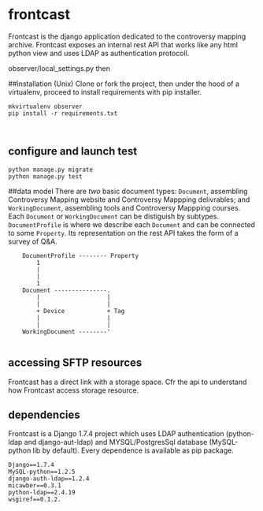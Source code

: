 # frontcast

Frontcast is the django application dedicated to the controversy mapping archive. Frontcast exposes an internal rest API that works like any html python view and uses LDAP as authentication protocoll.

observer/local_settings.py then




##installation (Unix)
Clone or fork the project, then under the hood of a virtualenv, proceed to install requirements with pip installer.
```
mkvirtualenv observer
pip install -r requirements.txt



```
## configure and launch test
```
python manage.py migrate
python manage.py test

```



##data model
There are *two* basic document types: `Document`, assembling Controversy Mapping website and Controversy Mappping delivrables; and `WorkingDocument`, assembling tools and Controversy Mappping courses. Each `Document` or `WorkingDocument` can be distiguish by subtypes.
`DocumentProfile` is where we describe each `Document` and can be connected to some `Property`. Its representation on the rest API takes the form of a survey of Q&A.

```
	DocumentProfile -------- Property
		1
		|
		|
		1	
	Document ---------------.
		|					|
		|					|
		+ Device			+ Tag
		|					|
		|					|
	WorkingDocument --------'
	
```

## accessing SFTP resources
Frontcast has a direct link with a storage space. Cfr the api to understand how Frontcast access storage resource.

## dependencies
Frontcast is a Django 1.7.4 project which uses LDAP authentication (python-ldap and django-aut-ldap) and MYSQL/PostgresSql database (MySQL-python lib by default). Every dependence is available as pip package.

```
Django==1.7.4
MySQL-python==1.2.5
django-auth-ldap==1.2.4
micawber==0.3.1
python-ldap==2.4.19
wsgiref==0.1.2. 
```
